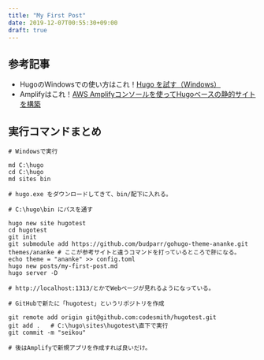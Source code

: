 ```yaml
---
title: "My First Post"
date: 2019-12-07T00:55:30+09:00
draft: true
---
```


## 参考記事
- HugoのWindowsでの使い方はこれ！[Hugo を試す（Windows）](https://www.imuza.com/entry/2018/02/09/164628)
- Amplifyはこれ！[AWS Amplifyコンソールを使ってHugoベースの静的サイトを構築](https://dev.classmethod.jp/cloud/aws/hugo-hosted-on-aws-amplify-console/)

## 実行コマンドまとめ
```
# Windowsで実行

md C:\hugo
cd C:\hugo
md sites bin

# hugo.exe をダウンロードしてきて、bin/配下に入れる。

# C:\hugo\bin にパスを通す

hugo new site hugotest
cd hugotest
git init
git submodule add https://github.com/budparr/gohugo-theme-ananke.git themes/ananke # ここが参考サイトと違うコマンドを打っているところで肝になる。
echo theme = "ananke" >> config.toml
hugo new posts/my-first-post.md
hugo server -D

# http://localhost:1313/とかでWebページが見れるようになっている。

# GitHubで新たに「hugotest」というリポジトリを作成

git remote add origin git@github.com:codesmith/hugotest.git
git add .   # C:\hugo\sites\hugotest\直下で実行
git commit -m "seikou"

# 後はAmplifyで新規アプリを作成すれば良いだけ。

```

